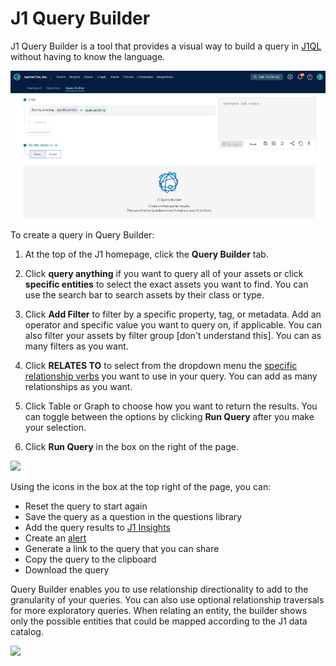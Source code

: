 # J1 Query Builder

J1 Query Builder is a tool that provides a visual way to build a query in [J1QL](./jupiterOne-query-language.md) without having to know the language. 



![](../assets/query-builder-home.png) 



To create a query in Query Builder:

1. At the top of the J1 homepage, click the **Query Builder** tab.

2. Click **query anything** if you want to query all of your assets or click **specific entities** to select the exact assets you want to find. You can use the search bar to search assets by their class or type.

3. Click **Add Filter** to filter by a specific property, tag, or metadata. Add an operator and specific value you want to query on, if applicable. You can also filter your assets by filter group [don't understand this]. You can as many filters as you want.

4. Click **RELATES TO** to select from the dropdown menu the [specific relationship verbs](./jupiterOne-query-language.md##basic-keywords) you want to use in your query. You can add as many relationships as you want.

5. Click Table or Graph to choose how you want to return the results. You can toggle between the options by clicking **Run Query** after you make your selection.

6. Click **Run Query** in the box on the right of the page. 

   

![](../assets/query-builder.gif)



Using the icons in the box at the top right of the page, you can:

- Reset the query to start again
- Save the query as a question in the questions library
- Add the query results to [J1 Insights](../compliance_and-reporting/insights-dashboards.md)
- Create an [alert](../security-operations/manage-alerts.md)
- Generate a link to the query that you can share
- Copy the query to the clipboard
- Download the query

Query Builder enables you to use relationship directionality to add to the granularity of your queries. You can also use optional relationship traversals for more exploratory queries. When relating an entity, the builder shows only the possible entities that could be mapped according to the J1 data catalog.

![](../assets/query-builder-traversals.gif)

